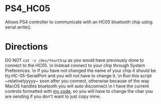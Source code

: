 # PS4_HC05
Allows PS4 controller to communicate with an HC05 bluetooth chip using serial.write().
# Directions
DO NOT ```cat -v /dev/YourChip``` as you would have previously done to connect to the HC05. \n
Instead connect to your chip through System Preferences. \n
If you have not changed the name of your chip it should be tty.HC-05-SerialPort and you will not have to change it. \n
Run this script ~relativelyyyyy~ soon after you connect, otherwise because of the way MacOS handles bluetooth you will auto disconnect.\n
I have the current controls formatted with [my code](https://github.com/kevinMaynard20/WCRL_2021), so you will have to change the char you are sending if you don't want to just copy mine. 
